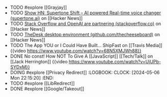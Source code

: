 - TODO #explore [[Grayjay]]
- TODO [Show HN: Supertone Shift – AI powered Real-time voice changer (supertone.ai)](https://news.ycombinator.com/item?id=40271706) on [[Hacker News]]
- TODO [Stack Overflow and OpenAI are partnering (stackoverflow.co)](https://news.ycombinator.com/item?id=40274371) on [[Hacker News]]
- TODO [TheDesk desktop environment (github.com/thecheeseboard)](https://news.ycombinator.com/item?id=40267559) on [[Hacker News]]
- TODO The App YOU or I Could Have Built... ShipFast on [[Travis Media]]
  {{video https://www.youtube.com/watch?v=68N5XMJWh88}}
- DONE No const! How NOT To Give A [[JavaScript]] [[Tech/Talk]] on [[Jack Herrington]]
  {{video https://www.youtube.com/watch?v=UiUPb-SYDxM}}
- DOING #explore [[Privacy Redirect]]
  :LOGBOOK:
  CLOCK: [2024-05-06 Mon 22:15:20]
  :END:
- TODO #explore [[LibRedirect]]
- DONE #explore [[Google/Takeout]]
